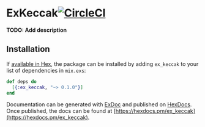 # ExKeccak[![CircleCI](https://circleci.com/gh/ayrat555/ex_keccak.svg?style=svg)](https://circleci.com/gh/ayrat555/ex_keccak)

**TODO: Add description**

## Installation

If [available in Hex](https://hex.pm/docs/publish), the package can be installed
by adding `ex_keccak` to your list of dependencies in `mix.exs`:

```elixir
def deps do
  [{:ex_keccak, "~> 0.1.0"}]
end
```

Documentation can be generated with [ExDoc](https://github.com/elixir-lang/ex_doc)
and published on [HexDocs](https://hexdocs.pm). Once published, the docs can
be found at [https://hexdocs.pm/ex_keccak](https://hexdocs.pm/ex_keccak).

